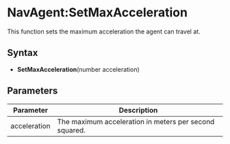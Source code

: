 # NavAgent:SetMaxAcceleration

This function sets the maximum acceleration the agent can travel at.

## Syntax

- **SetMaxAcceleration**(number acceleration)

## Parameters

| Parameter    | Description                                                 |
|--------------|-------------------------------------------------------------|
| acceleration | The maximum acceleration in meters per second squared.      |
